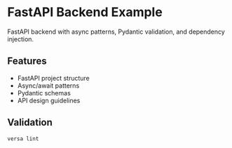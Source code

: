 # FastAPI Backend Example

FastAPI backend with async patterns, Pydantic validation, and dependency injection.

## Features

- FastAPI project structure
- Async/await patterns
- Pydantic schemas
- API design guidelines

## Validation

```bash
versa lint
```
